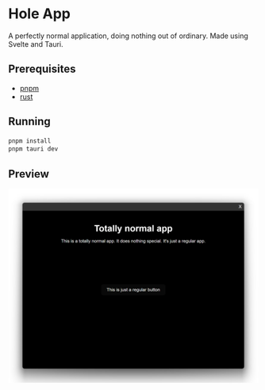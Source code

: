 # Hole App
A perfectly normal application, doing nothing out of ordinary. Made using Svelte and Tauri.

## Prerequisites
- [pnpm](https://pnpm.js.org/en/installation)
- [rust](https://www.rust-lang.org/tools/install)

## Running
```sh
pnpm install
pnpm tauri dev
```

## Preview
![Preview](/preview.png)